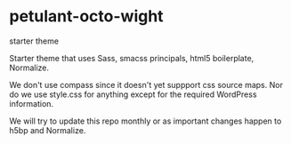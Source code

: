 petulant-octo-wight
===================

starter theme

Starter theme that uses Sass, smacss principals, html5 boilerplate, Normalize.

We don't use compass since it doesn't yet suppport css source maps. Nor do we use style.css for anything except for the required WordPress information.

We will try to update this repo monthly or as important changes happen to h5bp and Normalize.
